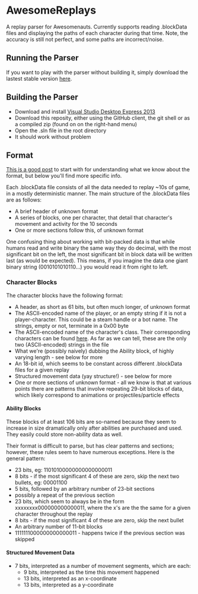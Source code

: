AwesomeReplays
==============

A replay parser for Awesomenauts. Currently supports reading .blockData files and displaying the paths of each character during that time. Note, the accuracy is still not perfect, and some paths are incorrect/noise.

Running the Parser
------------------
If you want to play with the parser without building it, simply download the lastest stable version [here](build/AwesomeReplays.exe?raw=true).

Building the Parser
-------------------
* Download and install [Visual Studio Desktop Express 2013](http://www.visualstudio.com/downloads/download-visual-studio-vs#d-express-windows-desktop)
* Download this reposity, either using the GitHub client, the git shell or as a compiled zip (found on on the right-hand menu)
* Open the .sln file in the root directory
* It should work without problem

Format
------
[This is a good post](http://www.awesomenauts.com/forum/viewtopic.php?f=19&t=29690) to start with for understanding what we know about the format, but below you'll find more specific info.

Each .blockData file consists of all the data needed to replay ~10s of game, in a mostly deterministic manner. The main structure of the .blockData files are as follows:
* A brief header of unknown format
* A series of blocks, one per character, that detail that character's movement and activity for the 10 seconds
* One or more sections follow this, of unknown format
 
One confusing thing about working with bit-packed data is that while humans read and write binary the same way they do decimal, with the most significant bit on the left, the most significant bit in block data will be written last (as would be expected). This means, if you imagine the data one giant binary string (0010101010110...) you would read it from right to left. 

### Character Blocks ###
The character blocks have the following format:
* A header, as short as 61 bits, but often much longer, of unknown format
* The ASCII-encoded name of the player, or an empty string if it is not a player-character. This could be a steam handle or a bot name. The strings, empty or not, terminate in a 0x00 byte
* The ASCII-encoded name of the character's class. Their corresponding characters can be found [here](http://joostdevblog.blogspot.com/2014/06/the-ai-tools-for-awesomenauts.html). As far as we can tell, these are the only two (ASCII-encoded) strings in the file
* What we're (possibly naively) dubbing the Ability block, of highly varying length - see below for more
* An 18-bit id, which seems to be constant across different .blockData files for a given replay
* Structured movement data (yay structure!) - see below for more
* One or more sections of unknown format - all we know is that at various points there are patterns that involve repeating 29-bit blocks of data, which likely correspond to animations or projectiles/particle effects

#### Ability Blocks ####
These blocks of at least 106 bits are so-named because they seem to increase in size dramatically only after abilities are purchased and used. They easily could store non-ability data as well.

Their format is difficult to parse, but has clear patterns and sections; however, these rules seem to have numerous exceptions. Here is the general pattern:
* 23 bits, eg: 11010100000000000000011
* 8 bits - if the most significant 4 of these are zero, skip the next two bullets, eg: 00001100
* 5 bits, followed by an arbitrary number of 23-bit sections
* possibly a repeat of the previous section
* 23 bits, which seem to always be in the form xxxxxxxx000000000000011, where the x's are the the same for a given character throughout the replay
* 8 bits - if the most significant 4 of these are zero, skip the next bullet
* An arbitrary number of 11-bit blocks
* 1111111000000000000011 - happens twice if the previous section was skipped

#### Structured Movement Data ####
* 7 bits, interpreted as a number of movement segments, which are each:
  * 9 bits, interpreted as the time this movement happened
  * 13 bits, interpreted as an x-coordinate
  * 13 bits, interpreted as a y-coordinate
